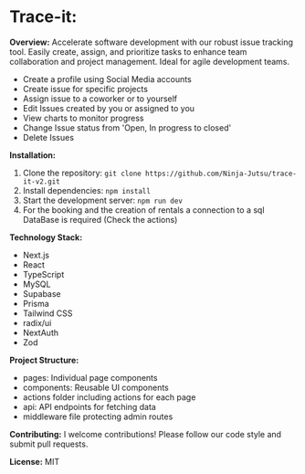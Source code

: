 # Trace-it:

**Overview:**
Accelerate software development with our robust issue tracking tool.
Easily create, assign, and prioritize tasks to enhance team collaboration and project management.
Ideal for agile development teams.

- Create a profile using Social Media accounts
- Create issue for specific projects
- Assign issue to a coworker or to yourself
- Edit Issues created by you or assigned to you
- View charts to monitor progress
- Change Issue status from 'Open, In progress to closed'
- Delete Issues


**Installation:**

1. Clone the repository: `git clone https://github.com/Ninja-Jutsu/trace-it-v2.git`
2. Install dependencies: `npm install`
3. Start the development server: `npm run dev`
4. For the booking and the creation of rentals a connection to a sql DataBase is required (Check the actions)

**Technology Stack:**

- Next.js
- React
- TypeScript
- MySQL
- Supabase
- Prisma
- Tailwind CSS
- radix/ui
- NextAuth
- Zod

**Project Structure:**

- pages: Individual page components
- components: Reusable UI components
- actions folder including actions for each page
- api: API endpoints for fetching data
- middleware file protecting admin routes

**Contributing:**
I welcome contributions! Please follow our code style and submit pull requests.

**License:**
MIT
